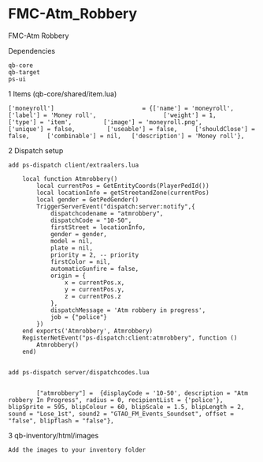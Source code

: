 # FMC-Atm_Robbery
FMC-Atm Robbery


Dependencies
    
    qb-core
    qb-target
    ps-ui


1  Items (qb-core/shared/item.lua)

    ['moneyroll']                         = {['name'] = 'moneyroll',                           ['label'] = 'Money roll',                   ['weight'] = 1,          ['type'] = 'item',         ['image'] = 'moneyroll.png',                 ['unique'] = false,         ['useable'] = false,     ['shouldClose'] = false,     ['combinable'] = nil,   ['description'] = 'Money roll'},




2   Dispatch setup

    add ps-dispatch client/extraalers.lua

        local function Atmrobbery()
            local currentPos = GetEntityCoords(PlayerPedId())
            local locationInfo = getStreetandZone(currentPos)
            local gender = GetPedGender()
            TriggerServerEvent("dispatch:server:notify",{
                dispatchcodename = "atmrobbery", 
                dispatchCode = "10-50",
                firstStreet = locationInfo,
                gender = gender,
                model = nil,
                plate = nil,
                priority = 2, -- priority
                firstColor = nil,
                automaticGunfire = false,
                origin = {
                    x = currentPos.x,
                    y = currentPos.y,
                    z = currentPos.z
                },
                dispatchMessage = 'Atm robbery in progress',
                job = {"police"} 
            })
        end exports('Atmrobbery', Atmrobbery)
        RegisterNetEvent("ps-dispatch:client:atmrobbery", function ()
            Atmrobbery()
        end)


    add ps-dispatch server/dispatchcodes.lua


            ["atmrobbery"] =  {displayCode = '10-50', description = "Atm robbery In Progress", radius = 0, recipientList = {'police'}, blipSprite = 595, blipColour = 60, blipScale = 1.5, blipLength = 2, sound = "Lose_1st", sound2 = "GTAO_FM_Events_Soundset", offset = "false", blipflash = "false"},



3  qb-inventory/html/images

    Add the images to your inventory folder




